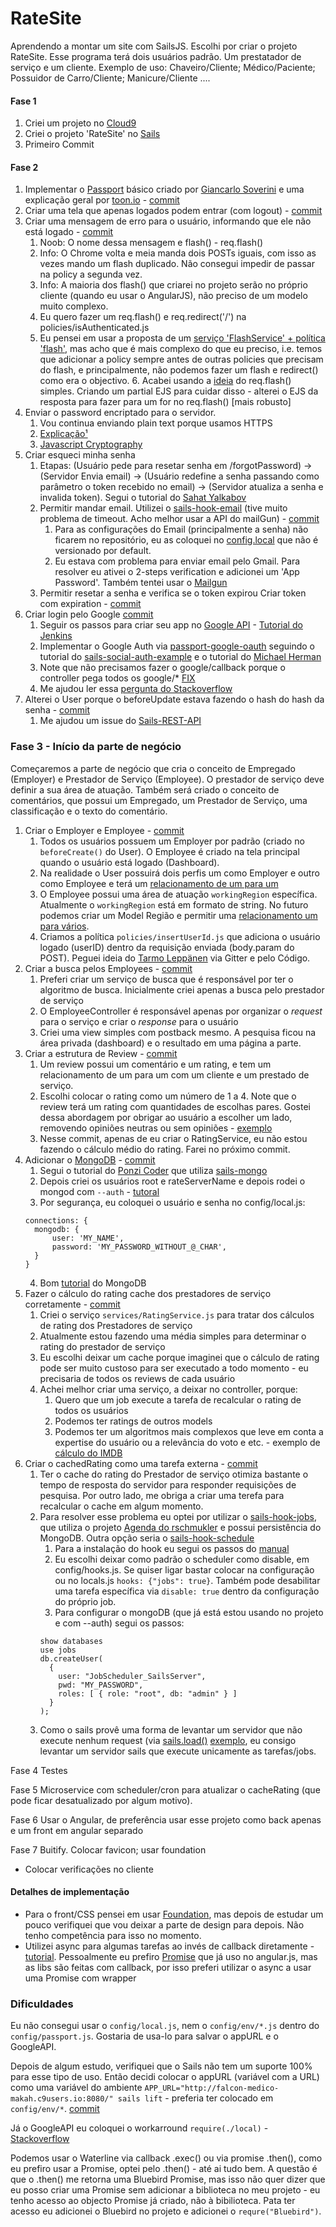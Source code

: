 # RateSite

Aprendendo a montar um site com SailsJS. 
Escolhi por criar o projeto RateSite. Esse programa terá dois usuários padrão. Um prestatador de serviço e um cliente.
Exemplo de uso: Chaveiro/Cliente; Médico/Paciente; Possuidor de Carro/Cliente; Manicure/Cliente ....


#### Fase 1 ####
1. Criei um projeto no [Cloud9](https://c9.io/)
2. Criei o projeto 'RateSite' no [Sails](http://sailsjs.org/get-started)
3. Primeiro Commit

#### Fase 2 ####
1. Implementar o [Passport](http://passportjs.org/) básico criado por [Giancarlo Soverini](http://iliketomatoes.com/implement-passport-js-authentication-with-sails-js-0-10-2/) e uma explicação geral por [toon.io](http://toon.io/understanding-passportjs-authentication-flow/) - [commit](https://github.com/makah/sails-rateSite/commit/811912dec01ab3d58142e4dceea6f2601c7e91d1)
2. Criar uma tela que apenas logados podem entrar (com logout) - [commit](https://github.com/makah/sails-rateSite/commit/9b9776ffe9d5f435647e09589510385f252e3140)
3. Criar uma mensagem de erro para o usuário, informando que ele não está logado - [commit](https://github.com/makah/sails-rateSite/commit/a0b22f3d9b5415256fa7ee312c23db7a57093548)
    1. Noob: O nome dessa mensagem e flash() - req.flash()
    2. Info: O Chrome volta e meia manda dois POSTs iguais, com isso as vezes mando um flash duplicado. Não consegui impedir de passar na policy a segunda vez.
    3. Info: A maioria dos flash() que criarei no projeto serão no próprio cliente (quando eu usar o AngularJS), não preciso de um modelo muito complexo.
    4. Eu quero fazer um req.flash() e req.redirect('/') na policies/isAuthenticated.js
    5. Eu pensei em usar a proposta de um [serviço 'FlashService' + política 'flash'](http://stackoverflow.com/a/25352340/205034), mas acho que é mais complexo do que eu preciso, i.e. temos que adicionar a policy sempre antes de outras policies que precisam do flash, e principalmente, não podemos fazer um flash e redirect() como era o objectivo.    6. Acabei usando a [ideia](http://stackoverflow.com/a/28621678/205034) do req.flash() simples. Criando um partial EJS para cuidar disso - alterei o EJS da resposta para fazer para um for no req.flash() [mais robusto]
4. Enviar o password encriptado para o servidor.
    1. Vou continua enviando plain text porque usamos HTTPS
    2. [Explicação¹](http://stackoverflow.com/a/4121657)
    3. [Javascript Cryptography](https://www.nccgroup.trust/us/about-us/newsroom-and-events/blog/2011/august/javascript-cryptography-considered-harmful/)
5. Criar esqueci minha senha
    1. Etapas: (Usuário pede para resetar senha em /forgotPassword) -> (Servidor Envia email) -> (Usuário redefine a senha passando como parâmetro o token recebido no email) -> (Servidor atualiza a senha e invalida token). Segui o tutorial do [Sahat Yalkabov](http://sahatyalkabov.com/how-to-implement-password-reset-in-nodejs/)
    2. Permitir mandar email. Utilizei o [sails-hook-email](https://github.com/balderdashy/sails-hook-email) (tive muito problema de timeout. Acho melhor usar a API do mailGun) - [commit](https://github.com/makah/sails-rateSite/commit/1122dfcaa40f6c376a31d0b5d9170204f407a59e)
        1. Para as configurações do Email (principalmente a senha) não ficarem no repositório, eu as coloquei no [config.local](http://sailsjs.org/documentation/concepts/configuration/the-local-js-file) que não é versionado por default.
        2. Eu estava com problema para enviar email pelo Gmail. Para resolver eu ativei o 2-steps verification e adicionei um 'App Password'. Também tentei usar o [Mailgun](https://www.mailgun.com/)
    3. Permitir resetar a senha e verifica se o token expirou Criar token com expiration - [commit](https://github.com/makah/sails-rateSite/commit/544edb6723d20cc22c73569faf6cf8fa505928bd)
6. Criar login pelo Google [commit](https://github.com/makah/sails-rateSite/commit/49545f87d0a0bba14649ad7661c221e53e4454b4)
    1. Seguir os passos para criar seu app no [Google API](https://console.developers.google.com) - [Tutorial do Jenkins](https://wiki.jenkins-ci.org/display/JENKINS/Google+Login+Plugin)
    2. Implementar o Google Auth via [passport-google-oauth](http://passportjs.org/docs/google) seguindo o tutorial do [sails-social-auth-example](https://github.com/stefanbuck/sails-social-auth-example/blob/master/config/express.js) e o tutorial do [Michael Herman](http://mherman.org/blog/2013/11/10/social-authentication-with-passport-dot-js/#.VxUt8_krKCh)
    3. Note que não precisamos fazer o google/callback porque o controller pega todos os google/* [FIX](https://github.com/stefanbuck/sails-social-auth-example/issues/10)
    4. Me ajudou ler essa [pergunta do Stackoverflow](http://stackoverflow.com/questions/11485271/google-oauth-2-authorization-error-redirect-uri-mismatch)
7. Alterei o User porque o beforeUpdate estava fazendo o hash do hash da senha - [commit](https://github.com/makah/sails-rateSite/commit/f53d644bba1d22bdc3203545de4217a6123b567d)
    1. Me ajudou um issue do [Sails-REST-API](https://github.com/ghaiklor/generator-sails-rest-api/issues/70)


### Fase 3 - Início da parte de negócio ###
Começaremos a parte de negócio que cria o conceito de Empregado (Employer) e Prestador de Serviço (Employee). O prestador de serviço deve definir a sua área de atuação. Também será criado o conceito de comentários, que possui um Empregado, um Prestador de Serviço, uma classificação e o texto do comentário. 

1. Criar o Employer e Employee - [commit](https://github.com/makah/sails-rateSite/commit/2313df1bca75ebbf3d969ddefc316f5374fb4cfe)
    1. Todos os usuários possuem um Employer por padrão (criado no `beforeCreate()` do User). O Employee é criado na tela principal quando o usuário está logado (Dashboard).
    2. Na realidade o User possuirá dois perfis um como Employer e outro como Employee e terá um [relacionamento de um para um](http://sailsjs.org/documentation/concepts/models-and-orm/associations/one-to-one)
    3.  O Employee possui uma área de atuação `workingRegion` específica. Atualmente o `workingRegion` está em formato de string. No futuro podemos criar um Model Região e permitir uma [relacionamento um para vários](http://sailsjs.org/documentation/concepts/models-and-orm/associations/one-to-many). 
    4. Criamos a política `policies/insertUserId.js` que adiciona o usuário logado (userID) dentro da requisição enviada (body.param do POST). Peguei ideia do [Tarmo Leppänen](https://github.com/tarlepp/angular-sailsjs-boilerplate-backend/blob/master/api/policies/addDataCreate.js) via Gitter e pelo Código.
2. Criar a busca pelos Employees - [commit](https://github.com/makah/sails-rateSite/commit/8204bcf89baabd4e76da30a03008c4ba7b9af861)
    1. Preferi criar um serviço de busca que é responsável por ter o algoritmo de busca. Inicialmente criei apenas a busca pelo prestador de serviço
    2. O EmployeeController é responsável apenas por organizar o _request_ para o serviço e criar o _response_ para o usuário
    3. Criei uma view simples com postback mesmo. A pesquisa ficou na área privada (dashboard) e o resultado em uma página a parte.
3. Criar a estrutura de Review - [commit](https://github.com/makah/sails-rateSite/commit/a4c60affcc65f4a2480be2e4b8568b78da769625)
    1. Um review possui um comentário e um rating, e tem um relacionamento de um para um com um cliente e um prestado de serviço.
    2. Escolhi colocar o rating como um número de 1 a 4. Note que o review terá um rating com quantidades de escolhas pares. Gostei dessa abordagem por obrigar ao usuário a escolher um lado, removendo opiniões neutras ou sem opiniões - [exemplo](http://fluidsurveys.com/university/odds-evens-ongoing-debate-rating-scale/)
    3. Nesse commit, apenas de eu criar o RatingService, eu não estou fazendo o cálculo médio do rating. Farei no próximo commit.
4. Adicionar o [MongoDB](https://www.mongodb.com/) - [commit](https://github.com/makah/sails-rateSite/commit/d1155b703e292b1280e9d70c0766a4083e4e411e)
    1. Segui o tutorial do [Ponzi Coder](http://irlnathan.github.io/sailscasts/blog/2013/08/30/building-a-sails-application-ep10-changing-databases-to-mongodb-with-sails-adapters/) que utiliza [sails-mongo](https://github.com/balderdashy/sails-mongo)
    2. Depois criei os usuários root e rateServerName e depois rodei o mongod com `--auth` - [tutoral](http://www.codexpedia.com/devops/mongodb-authentication-setting/)
    3. Por segurança, eu coloquei o usuário e senha no config/local.js:
    ```
    connections: {
      mongodb: {
          user: 'MY_NAME',
          password: 'MY_PASSWORD_WITHOUT_@_CHAR',
      }
    }
    ```
    4. Bom [tutorial](http://mongly.openmymind.net/tutorial/index) do MongoDB
5. Fazer o cálculo do rating cache dos prestadores de serviço corretamente - [commit](https://github.com/makah/sails-rateSite/commit/dfc0909f32c9204e3278007cc24316bf5757089a)
    1. Criei o serviço `services/RatingService.js` para tratar dos cálculos de rating dos Prestadores de serviço
    2. Atualmente estou fazendo uma média simples para determinar o rating do prestador de serviço
    3. Eu escolhi deixar um cache porque imaginei que o cálculo de rating pode ser muito custoso para ser executado a todo momento - eu precisaria de todos os reviews de cada usuário
    4. Achei melhor criar uma serviço, a deixar no controller, porque:
        1. Quero que um job execute a tarefa de recalcular o rating de todos os usuários
        2. Podemos ter ratings de outros models
        3. Podemos ter um algoritmos mais complexos que leve em conta a expertise do usuário ou a relevância do voto e etc. - exemplo de [cálculo do IMDB](http://www.imdb.com/help/show_leaf?votestopfaq)
6. Criar o cachedRating como uma tarefa externa - [commit](https://github.com/makah/sails-rateSite/commit/665541a3a1d6546671cb02445e2f65d753025a90)
    1. Ter o cache do rating do Prestador de serviço otimiza bastante o tempo de resposta do servidor para responder requisições de pesquisa. Por outro lado, me obriga a criar uma terefa para recalcular o cache em algum momento.
    2. Para resolver esse problema eu optei por utilizar o [sails-hook-jobs](https://www.npmjs.com/package/sails-hook-jobs), que utiliza o projeto [Agenda do rschmukler](https://github.com/rschmukler/agenda) e possui persistência do MongoDB. Outra opção seria o [sails-hook-schedule](https://www.npmjs.com/package/sails-hook-schedule)
        1. Para a instalação do hook eu segui os passos do [manual](https://www.npmjs.com/package/sails-hook-jobs)
        2. Eu escolhi deixar como padrão o scheduler como disable, em config/hooks.js. Se quiser ligar bastar colocar na configuração ou no locals.js `hooks: {"jobs": true}`. Também pode desabilitar uma tarefa específica via `disable: true` dentro da configuração do próprio job.
        3. Para configurar o mongoDB (que já está estou usando no projeto e com --auth) segui os passos:
        ```
        show databases
        use jobs
        db.createUser(
          {
        	user: "JobScheduler_SailsServer",
        	pwd: "MY_PASSWORD",
        	roles: [ { role: "root", db: "admin" } ]
          }
        );
        ```
    3. Como o sails provê uma forma de levantar um servidor que não execute nenhum request (via [sails.load()](http://sailsjs.org/documentation/reference/application/sails-load) [exemplo](http://stackoverflow.com/questions/24123090/using-waterline-model-outside-sailsjs-api), eu consigo levantar um servidor sails que execute unicamente as tarefas/jobs.

Fase 4
    Testes

Fase 5
    Microservice com scheduler/cron para atualizar o cacheRating (que pode ficar desatualizado por algum motivo).

Fase 6
    Usar o Angular, de preferência usar esse projeto como back apenas e um front em angular separado

Fase 7
Buitify. Colocar favicon; usar foundation


- Colocar verificações no cliente

#### Detalhes de implementação ####
* Para o front/CSS pensei em usar [Foundation](http://foundation.zurb.com/), mas depois de estudar um pouco verifiquei que vou deixar a parte de design para depois. Não tenho competência para isso no momento.
* Utilizei async para algumas tarefas ao invés de callback diretamente - [tutorial](http://sahatyalkabov.com/jsrecipes/#!/backend/organizing-callbacks-with-async). Pessoalmente eu prefiro [Promise](https://github.com/kriskowal/q/wiki/API-Reference) que já uso no angular.js, mas as libs são feitas com callback, por isso preferi utilizar o async a usar uma Promise com wrapper

### Dificuldades ###
Eu não consegui usar o `config/local.js`, nem o `config/env/*.js` dentro do `config/passport.js`. Gostaria de usa-lo para salvar o appURL e o GoogleAPI. 

Depois de algum estudo, verifiquei que o Sails não tem um suporte 100% para esse tipo de uso. Então decidi colocar o appURL (variável com a URL) como uma variável do ambiente `APP_URL="http://falcon-medico-makah.c9users.io:8080/" sails lift` - preferia ter colocado em `config/env/*`. [commit](https://github.com/makah/sails-rateSite/commit/cdb3298827f27ea2a5e0c4b630f6cb25861dbfe4) 

Já o GoogleAPI eu coloquei o workarround `require(./local)` - [Stackoverflow](http://stackoverflow.com/questions/36563270/how-do-i-access-environment-variables-in-config-sailsjs)

Podemos usar o Waterline via callback .exec() ou via promise .then(), como eu prefiro usar a Promise, optei pelo .then() - até ai tudo bem. A questão é que o .then() me retorna uma Bluebird Promise, mas isso não quer dizer que eu posso criar uma Promise sem adicionar a biblioteca no meu projeto - eu tenho acesso ao objecto Promise já criado, não à bibilioteca. Pata ter acesso eu adicionei o Bluebird no projeto e adicionei o `requre("Bluebird")`.
